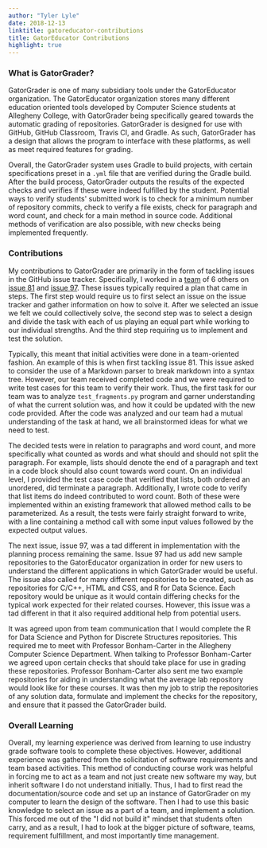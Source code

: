 ```yaml
---
author: "Tyler Lyle"
date: 2018-12-13
linktitle: gatoreducator-contributions
title: GatorEducator Contributions
highlight: true
---
```


### What is GatorGrader?

GatorGrader is one of many subsidiary tools under the GatorEducator organization.  The GatorEducator organization stores many different education oriented tools developed by Computer Science students at Allegheny College, with GatorGrader being specifically geared towards the automatic grading of repositories.  GatorGrader is designed for use with GitHub, GitHub Classroom, Travis CI, and Gradle.  As such, GatorGrader has a design that allows the program to interface with these platforms, as well as meet required features for grading.

Overall, the GatorGrader system uses Gradle to build projects, with certain specifications preset in a `.yml` file that are verified during the Gradle build.  After the build process, GatorGrader outputs the results of the expected checks and verifies if these were indeed fulfilled by the student.  Potential ways to verify students' submitted work is to check for a minimum number of repository commits, check to verify a file exists, check for paragraph and word count, and check for a main method in source code.  Additional methods of verification are also possible, with new checks being implemented frequently.


### Contributions

My contributions to GatorGrader are primarily in the form of tackling issues in the GitHub issue tracker.  Specifically, I worked in a [team](https://github.com/orgs/GatorEducator/teams/cs481-team2) of 6 others on [issue 81](https://github.com/GatorEducator/gatorgrader/issues/81) and [issue 97](https://github.com/GatorEducator/gatorgrader/issues/97).  These issues typically required a plan that came in <IDK> steps.  The first step would require us to first  select an issue on the issue tracker and gather information on how to solve it.  After we selected an issue we felt we could collectively solve, the second step was to select a design and divide the task with each of us playing an equal part while working to our individual strengths.  And the third step requiring us to implement and test the solution.

Typically, this meant that initial activities were done in a team-oriented fashion.  An example of this is when first tackling issue 81.  This issue asked to consider the use of a Markdown parser to break markdown into a syntax tree.  However, our team received completed code and we were required to write test cases for this team to verify their work.  Thus, the first task for our team was to analyze `test_fragments.py` program and garner understanding of what the current solution was, and how it could be updated with the new code provided.  After the code was analyzed and our team had a mutual understanding of the task at hand, we all brainstormed ideas for what we need to test.  

The decided tests were in relation to paragraphs and word count, and more specifically what counted as words and what should and should not split the paragraph.  For example, lists should denote the end of a paragraph and text in a code block should also count towards word count.  On an individual level, I provided the test case code that verified that lists, both ordered an unordered, did terminate a paragraph.  Additionally, I wrote code to verify that list items do indeed contributed to word count.  Both of these were implemented within an existing framework that allowed method calls to be parameterized.  As a result, the tests were fairly straight forward to write, with a line containing a method call with some input values followed by the expected output values.

The next issue, issue 97, was a tad different in implementation with the planning process remaining the same.  Issue 97 had us add new sample repositories to the GatorEducator organization in order for new users to understand the different applications in which GatorGrader would be useful.  The issue also called for many different repositories to be created, such as repositories for C/C++, HTML and CSS, and R for Data Science.  Each repository would be unique as it would contain differing checks for the typical work expected for their related courses.  However, this issue was a tad different in that it also required additional help from potential users.

It was agreed upon from team communication that I would complete the R for Data Science and Python for Discrete Structures repositories.  This required me to meet with Professor Bonham-Carter in the Allegheny Computer Science Department.  When talking to Professor Bonham-Carter we agreed upon certain checks that should take place for use in grading these repositories. Professor Bonham-Carter also sent me two example repositories for aiding in understanding what the average lab repository would look like for these courses.  It was then my job to strip the repositories of any solution data, formulate and implement the checks for the repository, and ensure that it passed the GatorGrader build.



### Overall Learning

Overall, my learning experience was derived from learning to use industry grade software tools to complete these objectives.  However, additional experience was gathered from the solicitation of software requirements and team based activities.  This method of conducting course work was helpful in forcing me to act as a team and not just create new software my way, but inherit software I do not understand initially.  Thus, I had to first read the documentation/source code and set up an instance of GatorGrader on my computer to learn the design of the software.  Then I had to use this basic knowledge to select an issue as a part of a team, and implement a solution.  This forced me out of the "I did not build it" mindset that students often carry, and as a result, I had to look at the bigger picture of software, teams, requirement fulfillment, and most importantly time management.
